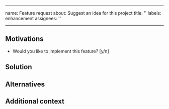 ______________________________________________________________________

name: Feature request
about: Suggest an idea for this project
title: ''
labels: enhancement
assignees: ''

______________________________________________________________________

## Motivations

<!--
If your feature request is related to a problem, please describe it.
-->

- Would you like to implement this feature? \[y/n\]

## Solution

<!-- Describe the solution you'd like. -->

## Alternatives

<!-- Describe any alternative solutions or features you've considered. -->

## Additional context

<!-- Add any other context or screenshots about the feature request here. -->
